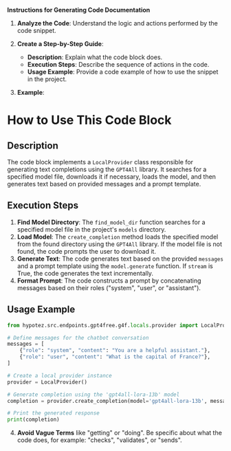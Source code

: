 **Instructions for Generating Code Documentation**

1. **Analyze the Code**: Understand the logic and actions performed by the code snippet.

2. **Create a Step-by-Step Guide**:
    - **Description**: Explain what the code block does.
    - **Execution Steps**: Describe the sequence of actions in the code.
    - **Usage Example**: Provide a code example of how to use the snippet in the project.

3. **Example**:

How to Use This Code Block
=========================================================================================

Description
-------------------------
The code block implements a `LocalProvider` class responsible for generating text completions using the `GPT4All` library. It searches for a specified model file, downloads it if necessary, loads the model, and then generates text based on provided messages and a prompt template.

Execution Steps
-------------------------
1. **Find Model Directory**: The `find_model_dir` function searches for a specified model file in the project's `models` directory.
2. **Load Model**: The `create_completion` method loads the specified model from the found directory using the `GPT4All` library. If the model file is not found, the code prompts the user to download it.
3. **Generate Text**: The code generates text based on the provided `messages` and a prompt template using the `model.generate` function. If `stream` is True, the code generates the text incrementally.
4. **Format Prompt**: The code constructs a prompt by concatenating messages based on their roles ("system", "user", or "assistant").

Usage Example
-------------------------

```python
from hypotez.src.endpoints.gpt4free.g4f.locals.provider import LocalProvider

# Define messages for the chatbot conversation
messages = [
    {"role": "system", "content": "You are a helpful assistant."},
    {"role": "user", "content": "What is the capital of France?"},
]

# Create a local provider instance
provider = LocalProvider()

# Generate completion using the 'gpt4all-lora-13b' model
completion = provider.create_completion(model='gpt4all-lora-13b', messages=messages)

# Print the generated response
print(completion)
```

4. **Avoid Vague Terms** like "getting" or "doing". Be specific about what the code does, for example: "checks", "validates", or "sends".